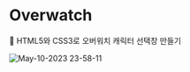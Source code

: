 # Overwatch
🔫 HTML5와 CSS3로 오버워치 캐릭터 선택창 만들기

![May-10-2023 23-58-11](https://github.com/hayeonn2/Overwatch/assets/111109573/23202b02-15d6-4794-ba1e-d98abf867815)
